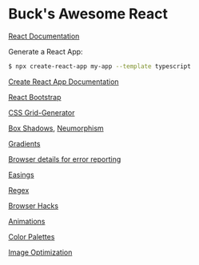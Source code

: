 # Buck's Awesome React

[React Documentation](https://reactjs.org/docs/getting-started.html)

Generate a React App:

```sh
$ npx create-react-app my-app --template typescript
```

[Create React App Documentation](https://create-react-app.dev/)

[React Bootstrap](https://react-bootstrap.netlify.com/)

[CSS Grid-Generator](https://cssgrid-generator.netlify.com/)

[Box Shadows](https://brumm.af/shadows), [Neumorphism](neumorphism.io)

[Gradients](https://www.grabient.com/)

[Browser details for error reporting](mybrowser.fyi)

[Easings](https://easings.netlify.com/)

[Regex](https://ihateregex.io/)

[Browser Hacks](http://browserhacks.com/)

[Animations](https://animista.net/)

[Color Palettes](https://coolors.co/)

[Image Optimization](https://imagecompressor.com/)
